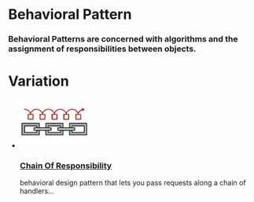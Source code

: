 # Behavioral Pattern
### Behavioral Patterns are concerned with algorithms and the assignment of responsibilities between objects.

# Variation
<ul class="card-wrapper">
  <li class="card">
    <img src='img/chain-of-responsibility-mini.png' alt='chain of responsibility'>
    <h3><a href="/Chain_Of_Responsibility">Chain Of Responsibility</a></h3>
    <p>behavioral design pattern that lets
you pass requests along a chain of handlers...</p>
  </li>
</ul>
  
